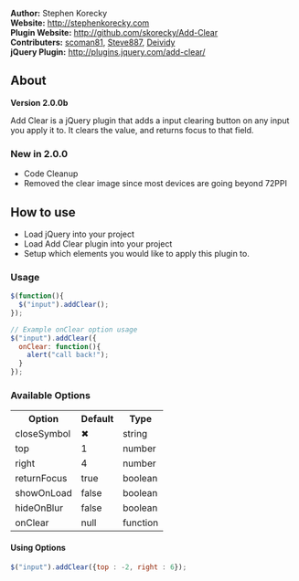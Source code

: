 **Author:** Stephen Korecky <br />
**Website:** http://stephenkorecky.com <br />
**Plugin Website:** http://github.com/skorecky/Add-Clear <br />
**Contributers:** 
<a href="https://github.com/scoman81">scoman81</a>, 
<a href="https://github.com/Steve887">Steve887</a>, 
<a href="https://github.com/Deividy">Deividy</a>
<br />
**jQuery Plugin:** http://plugins.jquery.com/add-clear/

## About

**Version 2.0.0b**

Add Clear is a jQuery plugin that adds a input clearing button on any input you
apply it to. It clears the value, and returns focus to that field.

### New in 2.0.0
- Code Cleanup
- Removed the clear image since most devices are going beyond 72PPI

## How to use

- Load jQuery into your project
- Load Add Clear plugin into your project
- Setup which elements you would like to apply this plugin to.

### Usage
```javascript
$(function(){
  $("input").addClear();
});

// Example onClear option usage
$("input").addClear({
  onClear: function(){
    alert("call back!");
  }
});
```
### Available Options

<table>
  <tr>
    <th>Option</th>
    <th>Default</th>
    <th>Type</th>
  </tr>
  <tr>
    <td>closeSymbol</td>
    <td>&#10006;</td>
    <td>string</td>
  </tr>
  <tr>
    <td>top</td>
    <td>1</td>
    <td>number</td>
  </tr>
  <tr>
    <td>right</td>
    <td>4</td>
    <td>number</td>
  </tr>
  <tr>
    <td>returnFocus</td>
    <td>true</td>
    <td>boolean</td>
  </tr>
  <tr>
    <td>showOnLoad</td>
    <td>false</td>
    <td>boolean</td>
  </tr>
  <tr>
    <td>hideOnBlur</td>
    <td>false</td>
    <td>boolean</td>
  </tr>
  <tr>
    <td>onClear</td>
    <td>null</td>
    <td>function</td>
  </tr>
</table>

#### Using Options
```javascript
$("input").addClear({top : -2, right : 6});
```
